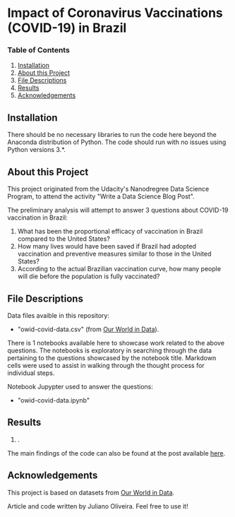 Impact of Coronavirus Vaccinations (COVID-19) in Brazil
=====================================

### Table of Contents

1. [Installation](#installation)
2. [About this Project](#motivation)
3. [File Descriptions](#files)
4. [Results](#results)
5. [Acknowledgements](#acknowledgements)

## Installation <a name="installation"></a>

There should be no necessary libraries to run the code here beyond the Anaconda distribution of Python. The code should run with no issues using Python versions 3.*.

## About this Project<a name="motivation"></a>

This project originated from the Udacity's Nanodregree Data Science Program, to attend the activity "Write a Data Science Blog Post".

The preliminary analysis will attempt to answer 3 questions about COVID-19 vaccination in Brazil:

1. What has been the proportional efficacy of vaccination in Brazil compared to the United States?
2. How many lives would have been saved if Brazil had adopted vaccination and preventive measures similar to those in the United States?
3. According to the actual Brazilian vaccination curve, how many people will die before the population is fully vaccinated? 

## File Descriptions <a name="files"></a>

Data files avaible in this repository:

- "owid-covid-data.csv" (from [Our World in Data](https://ourworldindata.org/covid-vaccinations)).

There is 1 notebooks available here to showcase work related to the above questions.  The notebooks is exploratory in searching through the data pertaining to the questions showcased by the notebook title.  Markdown cells were used to assist in walking through the thought process for individual steps.  

Notebook Jupypter used to answer the questions:

- "owid-covid-data.ipynb"

## Results<a name="results"></a>

1. .

The main findings of the code can also be found at the post available [here](https://medium.com/p/51c1d62ea24b).

## Acknowledgements<a name="acknowledgements"></a>

This project is based on datasets from [Our World in Data](https://ourworldindata.org).

Article and code written by Juliano Oliveira. Feel free to use it!
